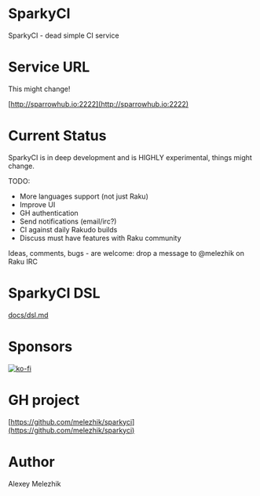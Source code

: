 # SparkyCI

SparkyCI - dead simple CI service

# Service URL

This might change!

[http://sparrowhub.io:2222](http://sparrowhub.io:2222)

# Current Status

SparkyCI is in deep development and is HIGHLY experimental, things might change.

TODO:

* More languages support (not just Raku)
* Improve UI
* GH authentication
* Send notifications (email/irc?)
* CI against daily Rakudo builds
* Discuss must have features with Raku community

Ideas, comments, bugs - are welcome: drop a message to @melezhik on Raku IRC

# SparkyCI DSL

[docs/dsl.md](https://github.com/melezhik/sparkyci/blob/main/docs/dsl.md)


# Sponsors

[![ko-fi](https://ko-fi.com/img/githubbutton_sm.svg)](https://ko-fi.com/E1E75Z6RL)


# GH project

[https://github.com/melezhik/sparkyci](https://github.com/melezhik/sparkyci)

# Author

Alexey Melezhik

